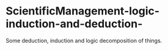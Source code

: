 # ScientificManagement-logic-induction-and-deduction-
Some deduction, induction and logic decomposition of things.
